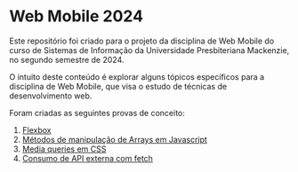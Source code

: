 # Web Mobile 2024

Este repositório foi criado para o projeto da disciplina de Web Mobile do curso de Sistemas de Informação da Universidade Presbiteriana Mackenzie, no segundo semestre de 2024.

O intuito deste conteúdo é explorar alguns tópicos específicos para a disciplina de Web Mobile, que visa o estudo de técnicas de desenvolvimento web.

Foram criadas as seguintes provas de conceito:

1. [Flexbox](poc1_flexbox)
2. [Métodos de manipulação de Arrays em Javascript](poc2_arrays)
3. [Media queries em CSS](poc3_mediaqueries)
4.  [Consumo de API externa com fetch](poc4_api)